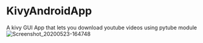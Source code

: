 # KivyAndroidApp
A kivy GUI App that lets you download youtube videos using pytube module
![Screenshot_20200523-164748](https://user-images.githubusercontent.com/62978690/82729223-66a22d80-9d15-11ea-92b1-1ac7dedbb9d2.jpg)
